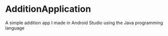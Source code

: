 # AdditionApplication
A simple addition app I made in Android Studio using the Java programming language


